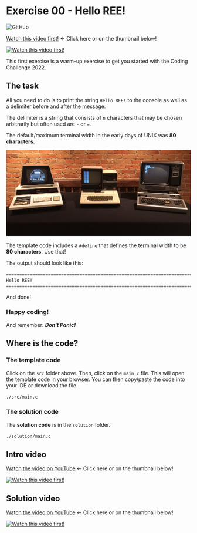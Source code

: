 # Exercise 00 - Hello REE!

![GitHub](https://img.shields.io/badge/Difficulty-Easy-green)

[Watch this video first!](https://youtu.be/sFyUag_d-tI) <- Click here or on the thumbnail below!

[![Watch this video first!](https://img.youtube.com/vi/sFyUag_d-tI/0.jpg)](https://www.youtube.com/watch?v=sFyUag_d-tI)

This first exercise is a warm-up exercise to get you started with the Coding Challenge 2022.

## The task

All you need to do is to print the string `Hello REE!` to the console as well as a delimiter before and after the message.

The delimiter is a string that consists of `n` characters that may be chosen arbitrarily but often used are `-` or `=`.

The default/maximum terminal width in the early days of UNIX was **80 characters**.

![Computers in 1977](./res/computers_in_1977.jpeg)

The template code includes a `#define` that defines the terminal width to be **80 characters**. Use that!

The output should look like this:

```
================================================================================
Hello REE!
================================================================================
```

And done!

### Happy coding!

And remember: **_Don't Panic!_**

## Where is the code?

### The template code

Click on the `src` folder above. Then, click on the `main.c` file. This will open the template code in your browser. You can then copy/paste the code into your IDE or download the file.

```sh
./src/main.c
```

### The solution code

The **solution code** is in the `solution` folder.

```sh
./solution/main.c
```

## Intro video

[Watch the video on YouTube](https://youtu.be/sFyUag_d-tI) <- Click here or on the thumbnail below!

[![Watch this video first!](https://img.youtube.com/vi/sFyUag_d-tI/0.jpg)](https://www.youtube.com/watch?v=sFyUag_d-tI)

## Solution video

[Watch the video on YouTube](https://youtu.be/iAMYifEOeo8) <- Click here or on the thumbnail below!

[![Watch this video first!](https://img.youtube.com/vi/iAMYifEOeo8/0.jpg)](https://www.youtube.com/watch?v=iAMYifEOeo8)
